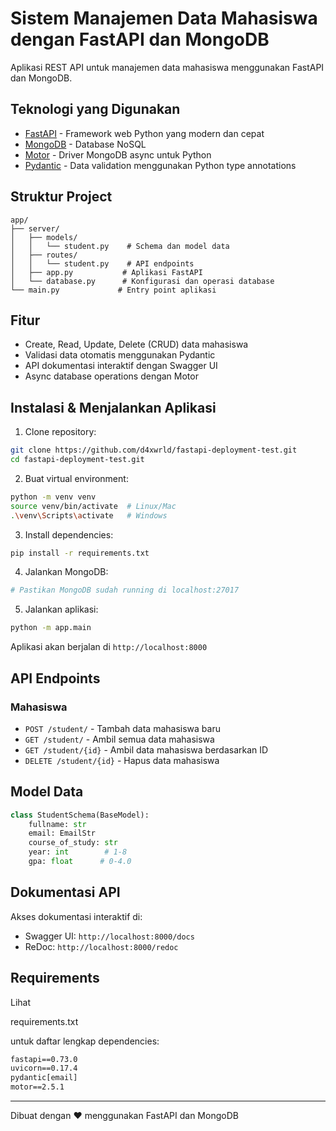 # Sistem Manajemen Data Mahasiswa dengan FastAPI dan MongoDB

Aplikasi REST API untuk manajemen data mahasiswa menggunakan FastAPI dan MongoDB.

## Teknologi yang Digunakan

- [FastAPI](https://fastapi.tiangolo.com/) - Framework web Python yang modern dan cepat
- [MongoDB](https://www.mongodb.com/) - Database NoSQL
- [Motor](https://motor.readthedocs.io/) - Driver MongoDB async untuk Python
- [Pydantic](https://pydantic-docs.helpmanual.io/) - Data validation menggunakan Python type annotations

## Struktur Project

```
app/
├── server/
│   ├── models/
│   │   └── student.py    # Schema dan model data
│   ├── routes/
│   │   └── student.py    # API endpoints
│   ├── app.py           # Aplikasi FastAPI
│   └── database.py      # Konfigurasi dan operasi database
└── main.py             # Entry point aplikasi
```

## Fitur

- Create, Read, Update, Delete (CRUD) data mahasiswa
- Validasi data otomatis menggunakan Pydantic
- API dokumentasi interaktif dengan Swagger UI
- Async database operations dengan Motor

## Instalasi & Menjalankan Aplikasi

1. Clone repository:
```bash
git clone https://github.com/d4xwrld/fastapi-deployment-test.git
cd fastapi-deployment-test.git
```

2. Buat virtual environment:
```bash
python -m venv venv
source venv/bin/activate  # Linux/Mac
.\venv\Scripts\activate   # Windows
```

3. Install dependencies:
```bash
pip install -r requirements.txt
```

4. Jalankan MongoDB:
```bash
# Pastikan MongoDB sudah running di localhost:27017
```

5. Jalankan aplikasi:
```bash
python -m app.main
```

Aplikasi akan berjalan di `http://localhost:8000`

## API Endpoints

### Mahasiswa

- `POST /student/` - Tambah data mahasiswa baru
- `GET /student/` - Ambil semua data mahasiswa
- `GET /student/{id}` - Ambil data mahasiswa berdasarkan ID
- `DELETE /student/{id}` - Hapus data mahasiswa

## Model Data

```python
class StudentSchema(BaseModel):
    fullname: str
    email: EmailStr
    course_of_study: str
    year: int        # 1-8
    gpa: float      # 0-4.0
```

## Dokumentasi API

Akses dokumentasi interaktif di:
- Swagger UI: `http://localhost:8000/docs`
- ReDoc: `http://localhost:8000/redoc`

## Requirements

Lihat 

requirements.txt

 untuk daftar lengkap dependencies:

```txt
fastapi==0.73.0
uvicorn==0.17.4
pydantic[email]
motor==2.5.1
```

---
Dibuat dengan ❤️ menggunakan FastAPI dan MongoDB
